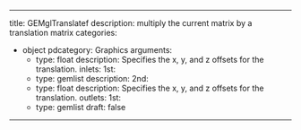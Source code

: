 
---
title: GEMglTranslatef
description: multiply the current matrix by a translation matrix
categories:
  - object
pdcategory: Graphics
arguments:
    - type: float
      description: Specifies the x, y, and z offsets for the translation.
inlets:
  1st:
    - type: gemlist
      description:
  2nd:
    - type: float
      description: Specifies the x, y, and z offsets for the translation.
outlets:
  1st:
    - type: gemlist
draft: false
---

